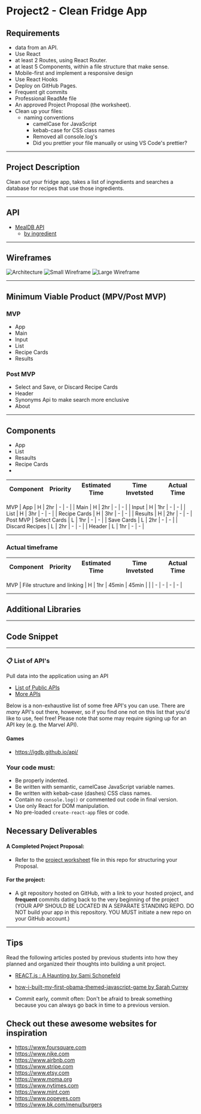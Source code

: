 # Project2 - Clean Fridge App

## Requirements

- data from an API.
- Use React
- at least 2 Routes, using React Router.
- at least 5 Components, within a file structure that make sense.
- Mobile-first and implement a responsive design
- Use React Hooks
- Deploy on GitHub Pages.
- Frequent git commits
- Professional ReadMe file
- An approved Project Proposal (the worksheet).
- Clean up your files: 
    - naming conventions
        - camelCase for JavaScript
        - kebab-case for CSS class names
        - Removed all console.log's
        - Did you prettier your file manually or using VS Code's prettier?

***
## Project Description

  Clean out your fridge app, takes a list of ingredients and searches a database for recipes that use those ingredients.

<!-- ### Project Ideas

- Word game - trivia hybrid, anagram song lyrics, 
- Work search
- Clean out your fridge app - 
- Bored App - App to suggest things to do when you are bored -->


***
## API

<!-- - [dictionary api](https://dictionaryapi.dev/) 
    - 
- [Bored API](https://www.boredapi.com/)
    - [random activity](https://www.boredapi.com/api/activity/)
- [Trivia Questions API – jService](https://jservice.io/)
    - [random](https://jservice.io//api/random) -->

- [MealDB API](https://www.themealdb.com/api.php)
    - [by ingredient](https://www.themealdb.com/api/json/v1/1/list.php?i=list)



***
## Wireframes


![Architecture](Wireframes\architecture.png "Architecture")
![Small Wireframe](Wireframes\sm-wireframe.png "Small Wireframe")
![Large Wireframe](Wireframes\lg-wireframe.png "Architecture")


***
## Minimum Viable Product (MPV/Post MVP)

### MVP

- App
- Main
- Input
- List
- Recipe Cards
- Results

### Post MVP

- Select and Save, or Discard Recipe Cards
- Header
- Synonyms Api to make search more enclusive
- About

***
## Components

- App
- List
- Resaults
- Recipe Cards
- 




| Component       | Priority  | Estimated Time 	  | Time Invetsted 	  | Actual Time |
| --------------- |:---------:|:-----------------:|:-----------------:|:-----------:|
MVP
| App             |    H      |        2hr        |          -        |       -     |
| Main            |    H      |        2hr        |          -        |      -      |
| Input           |    H      |        1hr        |         -         |      -      |
| List            |    H      |        3hr        |        -          |      -      |
| Recipe Cards    |    H      |        3hr        |        -          |      -      |
| Results         |    H      |        2hr        |        -          |      -      |
Post MVP
| Select Cards    |    L      |        1hr        |        -          |      -      |
| Save Cards      |    L      |        2hr        |        -          |      -      |
| Discard Recipes |    L      |        2hr        |        -          |      -      |
| Header          |    L      |        1hr        |        -          |      -      |


***

### Actual timeframe

| Component     	         | Priority  | Estimated Time 	 | Time Invetsted    | Actual Time |
| -------------------------- |:---------:|:-----------------:|:-----------------:|:-----------:|
MVP
| File structure and linking |    H      |        1hr        |       45min       |    45min    |
|                            |    -      |        -          |        -          |      -      |



***

## Additional Libraries




***

## Code Snippet




***

### 📋 List of API's

 Pull data into the application using an API  
  - [List of Public APIs](https://github.com/toddmotto/public-apis)  
  - [More APIs](https://github.com/abhishekbanthia/Public-APIs)  

Below is a non-exhaustive list of some free API's you can use. There are _many_ API's out there, however, so if you find one not on this list that you'd like to use, feel free! Please note that some may require signing up for an API key (e.g. the Marvel API).  

#### Games

* https://igdb.github.io/api/

### Your code must:

- Be properly indented.  
- Be written with semantic, camelCase JavaScript variable names.  
- Be written with kebab-case (dashes) CSS class names.  
- Contain no `console.log()` or commented out code in final version.  
- Use only React for DOM manipulation.  
- No pre-loaded `create-react-app` files or code.

## Necessary Deliverables


#### A Completed Project Proposal:
- Refer to the [project worksheet](/project-worksheet.md) file in this repo for structuring your Proposal.

#### For the project:
- A git repository hosted on GitHub, with a link to your hosted project, and **frequent** commits dating back to the very beginning of the project (YOUR APP SHOULD BE LOCATED IN A SEPARATE STANDING REPO. DO NOT build your app in this repository. YOU MUST initiate a new repo on your GitHub account.) 

<hr>

## Tips

Read the following articles posted by previous students into how they planned and organized their thoughts into building a unit project.
- [REACT.js : A Haunting by Sami Schonefeld
](https://medium.com/@samischonefeld/react-js-a-haunting-cd2aaf15541f)
- [how-i-built-my-first-obama-themed-javascript-game by Sarah Currey
](https://medium.com/@sarah.currey/how-i-built-my-first-obama-themed-javascript-game-b06f7c62af4c)

- Commit early, commit often:   Don't be afraid to break something because you can always go back in time to a previous version.


## Check out these awesome websites for inspiration
- https://www.foursquare.com
- https://www.nike.com
- https://www.airbnb.com
- https://www.stripe.com
- https://www.etsy.com
- https://www.moma.org
- https://www.nytimes.com
- https://www.mint.com
- https://www.popeyes.com
- https://www.bk.com/menu/burgers

